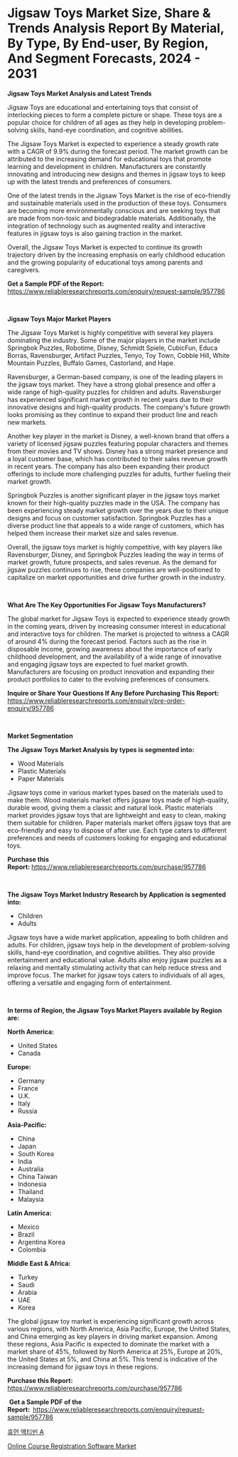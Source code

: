 <p><h1>Jigsaw Toys Market Size, Share & Trends Analysis Report By Material, By Type, By End-user, By Region, And Segment Forecasts, 2024 - 2031</h1></p><p><strong>Jigsaw Toys Market Analysis and Latest Trends</strong></p>
<p><p>Jigsaw Toys are educational and entertaining toys that consist of interlocking pieces to form a complete picture or shape. These toys are a popular choice for children of all ages as they help in developing problem-solving skills, hand-eye coordination, and cognitive abilities.</p><p>The Jigsaw Toys Market is expected to experience a steady growth rate with a CAGR of 9.9% during the forecast period. The market growth can be attributed to the increasing demand for educational toys that promote learning and development in children. Manufacturers are constantly innovating and introducing new designs and themes in jigsaw toys to keep up with the latest trends and preferences of consumers.</p><p>One of the latest trends in the Jigsaw Toys Market is the rise of eco-friendly and sustainable materials used in the production of these toys. Consumers are becoming more environmentally conscious and are seeking toys that are made from non-toxic and biodegradable materials. Additionally, the integration of technology such as augmented reality and interactive features in jigsaw toys is also gaining traction in the market.</p><p>Overall, the Jigsaw Toys Market is expected to continue its growth trajectory driven by the increasing emphasis on early childhood education and the growing popularity of educational toys among parents and caregivers.</p></p>
<p><strong>Get a Sample PDF of the Report:&nbsp;</strong> <a href="https://www.reliableresearchreports.com/enquiry/request-sample/957786">https://www.reliableresearchreports.com/enquiry/request-sample/957786</a></p>
<p>&nbsp;</p>
<p><strong>Jigsaw Toys Major Market Players</strong></p>
<p><p>The Jigsaw Toys Market is highly competitive with several key players dominating the industry. Some of the major players in the market include Springbok Puzzles, Robotime, Disney, Schmidt Spiele, CubicFun, Educa Borras, Ravensburger, Artifact Puzzles, Tenyo, Toy Town, Cobble Hill, White Mountain Puzzles, Buffalo Games, Castorland, and Hape.</p><p>Ravensburger, a German-based company, is one of the leading players in the jigsaw toys market. They have a strong global presence and offer a wide range of high-quality puzzles for children and adults. Ravensburger has experienced significant market growth in recent years due to their innovative designs and high-quality products. The company's future growth looks promising as they continue to expand their product line and reach new markets.</p><p>Another key player in the market is Disney, a well-known brand that offers a variety of licensed jigsaw puzzles featuring popular characters and themes from their movies and TV shows. Disney has a strong market presence and a loyal customer base, which has contributed to their sales revenue growth in recent years. The company has also been expanding their product offerings to include more challenging puzzles for adults, further fueling their market growth.</p><p>Springbok Puzzles is another significant player in the jigsaw toys market known for their high-quality puzzles made in the USA. The company has been experiencing steady market growth over the years due to their unique designs and focus on customer satisfaction. Springbok Puzzles has a diverse product line that appeals to a wide range of customers, which has helped them increase their market size and sales revenue.</p><p>Overall, the jigsaw toys market is highly competitive, with key players like Ravensburger, Disney, and Springbok Puzzles leading the way in terms of market growth, future prospects, and sales revenue. As the demand for jigsaw puzzles continues to rise, these companies are well-positioned to capitalize on market opportunities and drive further growth in the industry.</p></p>
<p>&nbsp;</p>
<p><strong>What Are The Key Opportunities For Jigsaw Toys Manufacturers?</strong></p>
<p><p>The global market for Jigsaw Toys is expected to experience steady growth in the coming years, driven by increasing consumer interest in educational and interactive toys for children. The market is projected to witness a CAGR of around 4% during the forecast period. Factors such as the rise in disposable income, growing awareness about the importance of early childhood development, and the availability of a wide range of innovative and engaging jigsaw toys are expected to fuel market growth. Manufacturers are focusing on product innovation and expanding their product portfolios to cater to the evolving preferences of consumers.</p></p>
<p><strong>Inquire or Share Your Questions If Any Before Purchasing This Report:</strong> <a href="https://www.reliableresearchreports.com/enquiry/pre-order-enquiry/957786">https://www.reliableresearchreports.com/enquiry/pre-order-enquiry/957786</a></p>
<p>&nbsp;</p>
<p><strong>Market Segmentation</strong></p>
<p><strong>The Jigsaw Toys Market Analysis by types is segmented into:</strong></p>
<p><ul><li>Wood Materials</li><li>Plastic Materials</li><li>Paper Materials</li></ul></p>
<p><p>Jigsaw toys come in various market types based on the materials used to make them. Wood materials market offers jigsaw toys made of high-quality, durable wood, giving them a classic and natural look. Plastic materials market provides jigsaw toys that are lightweight and easy to clean, making them suitable for children. Paper materials market offers jigsaw toys that are eco-friendly and easy to dispose of after use. Each type caters to different preferences and needs of customers looking for engaging and educational toys.</p></p>
<p><strong>Purchase this Report:&nbsp;</strong><a href="https://www.reliableresearchreports.com/purchase/957786">https://www.reliableresearchreports.com/purchase/957786</a></p>
<p>&nbsp;</p>
<p><strong>The Jigsaw Toys Market Industry Research by Application is segmented into:</strong></p>
<p><ul><li>Children</li><li>Adults</li></ul></p>
<p><p>Jigsaw toys have a wide market application, appealing to both children and adults. For children, jigsaw toys help in the development of problem-solving skills, hand-eye coordination, and cognitive abilities. They also provide entertainment and educational value. Adults also enjoy jigsaw puzzles as a relaxing and mentally stimulating activity that can help reduce stress and improve focus. The market for jigsaw toys caters to individuals of all ages, offering a versatile and engaging form of entertainment.</p></p>
<p>&nbsp;</p>
<p><strong>In terms of Region, the Jigsaw Toys Market Players available by Region are:</strong></p>
<p>
    <p> <strong> North America: </strong>
        <ul>
            <li>United States</li>
            <li>Canada</li>
        </ul>
        </p> 
    <p> <strong> Europe: </strong>
        <ul>
            <li>Germany</li>
            <li>France</li>
            <li>U.K.</li>
            <li>Italy</li>
            <li>Russia</li>
        </ul>
        </p> 
    <p> <strong> Asia-Pacific: </strong>
        <ul>
            <li>China</li>
            <li>Japan</li>
            <li>South Korea</li>
            <li>India</li>
            <li>Australia</li>
            <li>China Taiwan</li>
            <li>Indonesia</li>
            <li>Thailand</li>
            <li>Malaysia</li>
        </ul>
        </p> 
    <p> <strong> Latin America: </strong>
        <ul>
            <li>Mexico</li>
            <li>Brazil</li>
            <li>Argentina Korea</li>
            <li>Colombia</li>
        </ul>
        </p> 
    <p> <strong> Middle East & Africa: </strong>
        <ul>
            <li>Turkey</li>
            <li>Saudi</li>
            <li>Arabia</li>
            <li>UAE</li>
            <li>Korea</li>
        </ul>
    </p>
    </p>
<p><p>The global jigsaw toy market is experiencing significant growth across various regions, with North America, Asia Pacific, Europe, the United States, and China emerging as key players in driving market expansion. Among these regions, Asia Pacific is expected to dominate the market with a market share of 45%, followed by North America at 25%, Europe at 20%, the United States at 5%, and China at 5%. This trend is indicative of the increasing demand for jigsaw toys in these regions.</p></p>
<p><strong>Purchase this Report: </strong><a href="https://www.reliableresearchreports.com/purchase/957786">https://www.reliableresearchreports.com/purchase/957786</a></p>
<p>&nbsp;<strong>Get a Sample PDF of the Report:&nbsp;&nbsp;</strong><a href="https://www.reliableresearchreports.com/enquiry/request-sample/957786">https://www.reliableresearchreports.com/enquiry/request-sample/957786</a></p>
<p><strong></strong></p>
<p><p><a href="https://github.com/xvz497517413/Market-Research-Report-List-1/blob/main/91444014963.md">휴먼 액티빈 A</a></p><p><a href="https://mire-aunt-385.notion.site/Online-Course-Registration-Software-Market-Size-2024-2031-Global-Industrial-Analysis-Key-Geograph-65167f0b012c4deb9acd7f4f1dfa61a2">Online Course Registration Software Market</a></p></p>